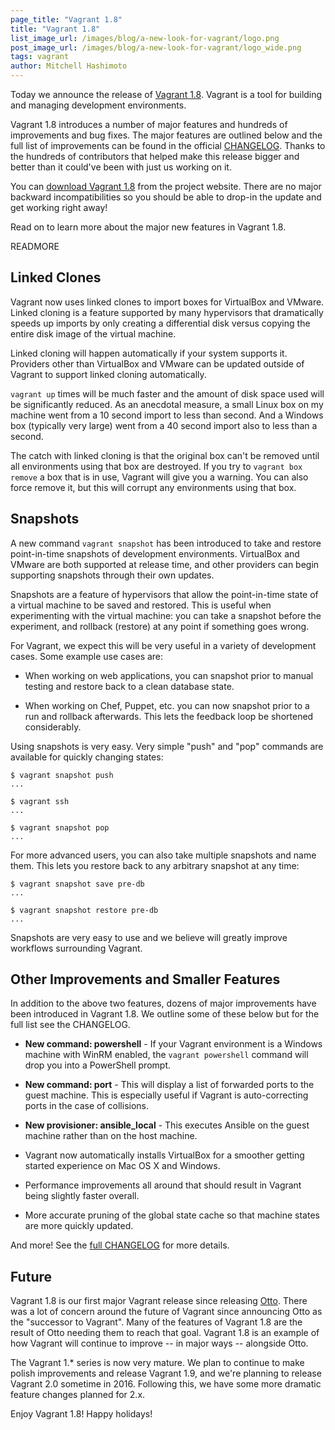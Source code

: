 ```yaml
---
page_title: "Vagrant 1.8"
title: "Vagrant 1.8"
list_image_url: /images/blog/a-new-look-for-vagrant/logo.png
post_image_url: /images/blog/a-new-look-for-vagrant/logo_wide.png
tags: vagrant
author: Mitchell Hashimoto
---
```


Today we announce the release of [Vagrant 1.8](https://www.vagrantup.com).
Vagrant is a tool for building and managing development environments.

Vagrant 1.8 introduces a number of major features and hundreds of improvements
and bug fixes. The major features are outlined below and the full list of
improvements can be found in the official
[CHANGELOG](https://github.com/mitchellh/vagrant/blob/v1.8.0/CHANGELOG.md).
Thanks to the hundreds of contributors that helped make this release bigger
and better than it could've been with just us working on it.

You can [download Vagrant 1.8](https://www.vagrantup.com/downloads.html) from the
project website. There are no major backward incompatibilities so you should
be able to drop-in the update and get working right away!

Read on to learn more about the major new features in Vagrant 1.8.

READMORE

## Linked Clones

Vagrant now uses linked clones to import boxes for VirtualBox and
VMware. Linked cloning is a feature supported by many hypervisors that
dramatically speeds up imports by only creating a differential disk
versus copying the entire disk image of the virtual machine.

Linked cloning will happen automatically if your system supports it.
Providers other than VirtualBox and VMware can be updated outside
of Vagrant to support linked cloning automatically.

`vagrant up` times will be much faster and the amount of disk space
used will be significantly reduced.
As an anecdotal measure, a small Linux box on my machine went from a 10
second import to less than second. And a Windows box (typically very large)
went from a 40 second import also to less than a second.

The catch with linked cloning is that the original box can't be removed
until all environments using that box are destroyed. If you try to
`vagrant box remove` a box that is in use, Vagrant will give you a warning.
You can also force remove it, but this will corrupt any environments
using that box.

## Snapshots

A new command `vagrant snapshot` has been introduced to take and restore
point-in-time snapshots of development environments. VirtualBox and VMware
are both supported at release time, and other providers can begin
supporting snapshots through their own updates.

Snapshots are a feature of hypervisors that allow the point-in-time
state of a virtual machine to be saved and restored. This is useful when
experimenting with the virtual machine: you can take a snapshot before the
experiment, and rollback (restore) at any point if something goes wrong.

For Vagrant, we expect this will be very useful in a variety of development
cases. Some example use cases are:

  * When working on web applications, you can snapshot prior to manual
    testing and restore back to a clean database state.

  * When working on Chef, Puppet, etc. you can now snapshot prior to
    a run and rollback afterwards. This lets the feedback loop be shortened
    considerably.

Using snapshots is very easy. Very simple "push" and "pop" commands are
available for quickly changing states:

    $ vagrant snapshot push
    ...

    $ vagrant ssh
    ...

    $ vagrant snapshot pop
    ...

For more advanced users, you can also take multiple snapshots and name
them. This lets you restore back to any arbitrary snapshot at any time:

    $ vagrant snapshot save pre-db
    ...

    $ vagrant snapshot restore pre-db
    ...

Snapshots are very easy to use and we believe will greatly improve workflows
surrounding Vagrant.

## Other Improvements and Smaller Features

In addition to the above two features, dozens of major improvements
have been introduced in Vagrant 1.8. We outline some of these below
but for the full list see the CHANGELOG.

  * **New command: powershell** - If your Vagrant environment is a Windows
    machine with WinRM enabled, the `vagrant powershell` command will drop
    you into a PowerShell prompt.

  * **New command: port** - This will display a list of forwarded ports
    to the guest machine. This is especially useful if Vagrant is auto-correcting
    ports in the case of collisions.

  * **New provisioner: ansible_local** - This executes Ansible on the guest
    machine rather than on the host machine.

  * Vagrant now automatically installs VirtualBox for a smoother getting
    started experience on Mac OS X and Windows.

  * Performance improvements all around that should result in Vagrant
    being slightly faster overall.

  * More accurate pruning of the global state cache so that machine states
    are more quickly updated.

And more! See the
[full CHANGELOG](https://github.com/mitchellh/vagrant/blob/v1.8.0/CHANGELOG.md)
for more details.

## Future

Vagrant 1.8 is our first major Vagrant release since releasing
[Otto](https://ottoproject.io). There was a lot of concern around the
future of Vagrant since announcing Otto as the "successor to Vagrant".
Many of the features of Vagrant 1.8 are the result of Otto needing them
to reach that goal. Vagrant 1.8 is an example of how Vagrant will
continue to improve -- in major ways -- alongside Otto.

The Vagrant 1.* series is now very mature. We plan to continue
to make polish improvements and release Vagrant 1.9, and we're planning
to release Vagrant 2.0 sometime in 2016. Following this, we have some
more dramatic feature changes planned for 2.x.

Enjoy Vagrant 1.8! Happy holidays!
